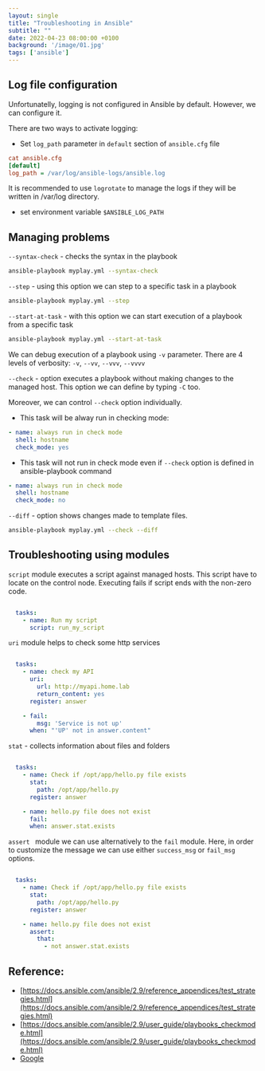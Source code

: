 ```yaml
---
layout: single
title: "Troubleshooting in Ansible"
subtitle: ""
date: 2022-04-23 08:00:00 +0100
background: '/image/01.jpg'
tags: ['ansible']
---
```



## Log file configuration

Unfortunatelly, logging is not configured in Ansible by default. However, we can configure it. 

There are two ways to activate logging:

* Set ``log_path`` parameter in ``default`` section of ``ansible.cfg`` file

````ini
cat ansible.cfg
[default]
log_path = /var/log/ansible-logs/ansible.log
````

It is recommended to use ``logrotate`` to manage the logs if they will be written in /var/log directory.

* set environment variable ``$ANSIBLE_LOG_PATH``


## Managing problems

``--syntax-check`` - checks the syntax in the playbook

````bash
ansible-playbook myplay.yml --syntax-check
````


``--step`` - using this option we can step to a specific task in a playbook

````bash
ansible-playbook myplay.yml --step
````


``--start-at-task`` - with this option we can start execution of a playbook from a specific task

````bash
ansible-playbook myplay.yml --start-at-task
````

We can debug execution of a playbook using ``-v`` parameter. There are 4 levels of verbosity: ``-v``, ``--vv``, ``--vvv``, ``--vvvv``


``--check`` - option executes a playbook without making changes to the managed host. This option we can define by typing ``-C`` too.

Moreover, we can control ``--check`` option individually. 

* This task will be alway run in checking mode:

````yaml
- name: always run in check mode
  shell: hostname
  check_mode: yes
````

* This task will not run in check mode even if ``--check`` option is defined in ansible-playbook command

````yaml
- name: always run in check mode
  shell: hostname
  check_mode: no
````

``--diff`` - option shows changes made to template files.

````bash
ansible-playbook myplay.yml --check --diff

````

## Troubleshooting using modules

``script`` module executes a script against managed hosts. This script have to locate on the control node. Executing fails if script ends with the non-zero code.

````yaml

  tasks:
    - name: Run my script 
      script: run_my_script

````

``uri`` module helps to check some http services

````yaml

  tasks:
    - name: check my API
      uri:
        url: http://myapi.home.lab
        return_content: yes
      register: answer

    - fail:
        msg: 'Service is not up'
      when: "'UP' not in answer.content"

````

``stat`` - collects information about files and folders

````yaml

  tasks:
    - name: Check if /opt/app/hello.py file exists
      stat:
        path: /opt/app/hello.py
      register: answer

    - name: hello.py file does not exist
      fail:
      when: answer.stat.exists

````

``assert `` module we can use alternatively to the ``fail`` module. Here, in order to customize the message we can use either ``success_msg`` or ``fail_msg`` options.

````yaml

  tasks:
    - name: Check if /opt/app/hello.py file exists
      stat:
        path: /opt/app/hello.py
      register: answer

    - name: hello.py file does not exist
      assert:
        that:
          - not answer.stat.exists

````

## Reference:
- [https://docs.ansible.com/ansible/2.9/reference_appendices/test_strategies.html](https://docs.ansible.com/ansible/2.9/reference_appendices/test_strategies.html)
- [https://docs.ansible.com/ansible/2.9/user_guide/playbooks_checkmode.html](https://docs.ansible.com/ansible/2.9/user_guide/playbooks_checkmode.html)
- [Google](https://google.com)

